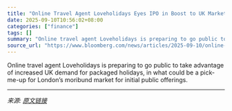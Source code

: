```yaml
---
title: "Online Travel Agent Loveholidays Eyes IPO in Boost to UK Market"
date: 2025-09-10T10:56:02+08:00
categories: ["finance"]
tags: []
summary: "Online travel agent Loveholidays is preparing to go public to take advantage of increased UK demand for packaged holidays, in what could be a pick-me-up for London’s moribund market for initial public"
source_url: "https://www.bloomberg.com/news/articles/2025-09-10/online-travel-agent-loveholidays-eyes-ipo-in-boost-to-uk-market"
---
```


Online travel agent Loveholidays is preparing to go public to take advantage of increased UK demand for packaged holidays, in what could be a pick-me-up for London’s moribund market for initial public offerings.

---

*来源: [原文链接](https://www.bloomberg.com/news/articles/2025-09-10/online-travel-agent-loveholidays-eyes-ipo-in-boost-to-uk-market)*
